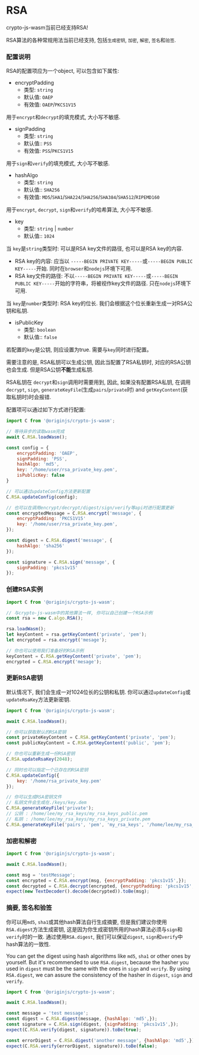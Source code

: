 # RSA

crypto-js-wasm当前已经支持RSA!

RSA算法的各种常规用法当前已经支持, 包括`生成密钥`, `加密`, `解密`, `签名`和`验签`.

### 配置说明

RSA的配置项应为一个object, 可以包含如下属性:

- encryptPadding
  - 类型: `string`
  - 默认值: `OAEP`
  - 有效值: `OAEP`/`PKCS1V15`

用于`encrypt`和`decrypt`的填充模式, 大小写不敏感.

- signPadding
  - 类型: `string`
  - 默认值:: `PSS`
  - 有效值: `PSS`/`PKCS1V15`

用于`sign`和`verify`的填充模式, 大小写不敏感.

- hashAlgo
  - 类型: `string`
  - 默认值:: `SHA256`
  - 有效值: `MD5`/`SHA1`/`SHA224`/`SHA256`/`SHA384`/`SHA512`/`RIPEMD160`

用于`encrypt`, `decrypt`, `sign`和`verify`的哈希算法, 大小写不敏感.

- key
  - 类型: `string` | `number`
  - 默认值:: `1024`

当 `key`是`string`类型时: 可以是RSA key文件的路径, 也可以是RSA key的内容.

- RSA key的内容: 应当以 `-----BEGIN PRIVATE KEY-----`或`-----BEGIN PUBLIC KEY-----`开始. 同时在`browser`和`nodejs`环境下可用.
- RSA key文件的路径: 不以`-----BEGIN PRIVATE KEY-----`或`-----BEGIN PUBLIC KEY-----`开始的字符串，将被视作key文件的路径. 只在`nodejs`环境下可用.

当 `key`是`number`类型时: RSA key的位长. 我们会根据这个位长重新生成一对RSA公钥和私钥.

- isPublicKey
  - 类型: `boolean`
  - 默认值:: `false`

若配置的`key`是公钥, 则应设置为true. 需要与`key`同时进行配置。

需要注意的是, RSA私钥可以生成公钥, 因此当配置了RSA私钥时, 对应的RSA公钥也会生成. 但是RSA公钥**不能**生成私钥.

RSA私钥在 `decrypt`和`sign`调用时需要用到, 因此, 如果没有配置RSA私钥, 在调用`decrypt`, `sign`, `generateKeyFile`(生成`pairs`/`private`时) and `getKeyContent`(获取私钥时)时会报错.



配置项可以通过如下方式进行配置:

```javascript
import C from '@originjs/crypto-js-wasm';

// 等待异步的读取wasm完成
await C.RSA.loadWasm();

const config = {
    encryptPadding: 'OAEP',
    signPadding: 'PSS',
    hashAlgo: 'md5',
    key: '/home/user/rsa_private_key.pem',
    isPublicKey: false
}

// 可以通过updateConfig方法更新配置
C.RSA.updateConfig(config);

// 也可以在调用encrypt/decrypt/digest/sign/verify等api时进行配置更新
const encryptedMessage = C.RSA.encrypt('message', {
    encryptPadding: 'PKCS1V15'
    key: '/home/user/rsa_private_key.pem',
});

const digest = C.RSA.digest('message', {
    hashAlgo: 'sha256'
});

const signature = C.RSA.sign('message', {
    signPadding: 'pkcs1v15'
});
```

### 创建RSA实例

```javascript
import C from '@originjs/crypto-js-wasm';

// 与crypto-js-wasm中的其他算法一样, 你可以自己创建一个RSA示例
const rsa = new C.algo.RSA();

rsa.loadWasm();
let keyContent = rsa.getKeyContent('private', 'pem');
let encrypted = rsa.encrypt('mesage');

// 你也可以使用我们准备好的RSA示例
keyContent = C.RSA.getKeyContent('private', 'pem');
encrypted = C.RSA.encrypt('mesage');
```

### 更新RSA密钥

默认情况下, 我们会生成一对1024位长的公钥和私钥. 你可以通过`updateConfig`或`updateRsaKey`方法更新密钥.

```javascript
import C from '@originjs/crypto-js-wasm';

await C.RSA.loadWasm();

// 你可以获取默认的RSA密钥
const privateKeyContent = C.RSA.getKeyContent('private', 'pem');
const publicKeyContent = C.RSA.getKeyContent('public', 'pem');

// 你也可以重新生成一份RSA密钥
C.RSA.updateRsaKey(2048);

// 同时也可以指定一个已存在的RSA密钥
C.RSA.updateConfig({
    key: '/home/rsa_private_key.pem'
});

// 你可以生成RSA密钥文件
// 私钥文件会生成在./keys/key.dem
C.RSA.generateKeyFile('private');
// 公钥 : /home/lee/my_rsa_keys/my_rsa_keys_public.pem
// 私钥 : /home/lee/my_rsa_keys/my_rsa_keys_private.pem
C.RSA.generateKeyFile('pairs', 'pem', 'my_rsa_keys', '/home/lee/my_rsa_keys');
```

### 加密和解密

```javascript
import C from '@originjs/crypto-js-wasm';

await C.RSA.loadWasm();

const msg = 'testMessage';
const encrypted = C.RSA.encrypt(msg, {encryptPadding: 'pkcs1v15',});
const decrypted = C.RSA.decrypt(encrypted, {encryptPadding: 'pkcs1v15',});
expect(new TextDecoder().decode(decrypted)).toBe(msg);
```

### 摘要, 签名和验签

你可以用`md5`, `sha1`或其他hash算法自行生成摘要, 但是我们建议你使用`RSA.digest`方法生成密钥, 这是因为你生成密钥所用的hash算法必须与`sign`和`verify`时的一致. 通过使用`RSA.digest`, 我们可以保证`digest`, `sign`和`verify`中hash算法的一致性.

You can get the digest using hash algorithms like `md5`, `sha1` or other ones by yourself. But it's recommended to use `RSA.digest`, because the hasher you used in `digest` must be the same with the ones in `sign` and `verify`. By using `RSA.digest`, we can assure the consistency of the hasher in `digest`, `sign` and `verify`.

```javascript
import C from '@originjs/crypto-js-wasm';

await C.RSA.loadWasm();

const message = 'test message';
const digest = C.RSA.digest(message, {hashAlgo: 'md5',});
const signature = C.RSA.sign(digest, {signPadding: 'pkcs1v15',});
expect(C.RSA.verify(digest, signature)).toBe(true);

const errorDigest = C.RSA.digest('another message', {hashAlgo: 'md5',});
expect(C.RSA.verify(errorDigest, signature)).toBe(false);
```

